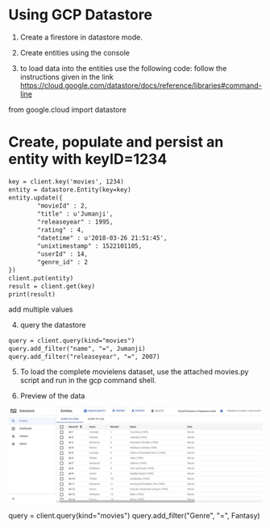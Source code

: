 # Using GCP Datastore

1. Create a firestore in datastore mode.

2. Create entities using the console

3. to load data into the entities use the following code:
follow the instructions given in the link https://cloud.google.com/datastore/docs/reference/libraries#command-line

from google.cloud import datastore
# Create, populate and persist an entity with keyID=1234
```client = datastore.Client()
key = client.key('movies', 1234)
entity = datastore.Entity(key=key)
entity.update({
		"movieId" : 2,
		"title" : u'Jumanji',
		"releaseyear" : 1995,
		"rating" : 4,
		"datetime" : u'2018-03-26 21:51:45',
		"unixtimestamp" : 1522101105,
		"userId" : 14,
		"genre_id" : 2
})
client.put(entity)
result = client.get(key)
print(result)
```

add multiple values

4. query the datastore
```
query = client.query(kind="movies")
query.add_filter("name", "=", Jumanji)
query.add_filter("releaseyear", "=", 2007)
```


5. To load the complete movielens dataset, use the attached movies.py script and run in the gcp command shell.

6. Preview of the data

![Datastore screenshot](https://github.com/Sadiya-Dalvi/SDProfile/blob/main/Images/datastore.jpg)


query = client.query(kind="movies")
query.add_filter("Genre", "=", Fantasy)


